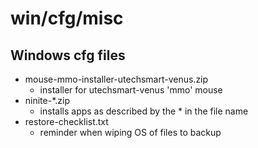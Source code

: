 # win/cfg/misc

## Windows cfg files

* mouse-mmo-installer-utechsmart-venus.zip
    * installer for utechsmart-venus 'mmo' mouse
* ninite-*.zip
    * installs apps as described by the * in the file name
* restore-checklist.txt
    * reminder when wiping OS of files to backup
